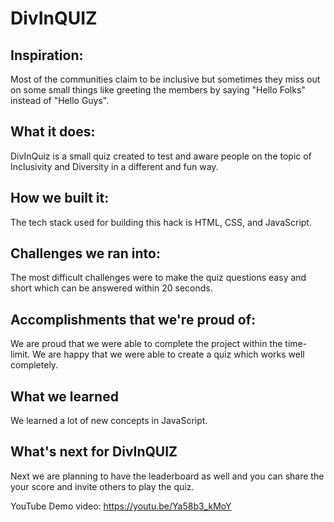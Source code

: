 # DivInQUIZ

## Inspiration: 
Most of the communities claim to be inclusive but sometimes they miss out on some small things like greeting the members by saying "Hello Folks" instead of "Hello Guys".

## What it does:
DivInQuiz is a small quiz created to test and aware people on the topic of Inclusivity and Diversity in a different and fun way.

## How we built it:
The tech stack used for building this hack is HTML, CSS, and JavaScript.

## Challenges we ran into:
The most difficult challenges were to make the quiz questions easy and short which can be answered within 20 seconds.

## Accomplishments that we're proud of:
We are proud that we were able to complete the project within the time-limit. We are happy that we were able to create a quiz which works well completely.

## What we learned
We learned a lot of new concepts in JavaScript.

## What's next for DivInQUIZ
Next we are planning to have the leaderboard as well and you can share the your score and invite others to play the quiz.

YouTube Demo video: https://youtu.be/Ya58b3_kMoY
